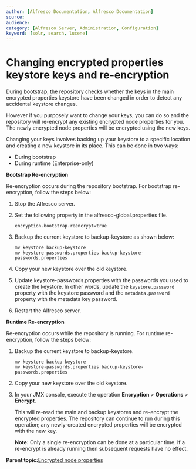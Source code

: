 ```yaml
---
author: [Alfresco Documentation, Alfresco Documentation]
source: 
audience: 
category: [Alfresco Server, Administration, Configuration]
keyword: [solr, search, lucene]
---
```


# Changing encrypted properties keystore keys and re-encryption

During bootstrap, the repository checks whether the keys in the main encrypted properties keystore have been changed in order to detect any accidental keystore changes.

However if you purposely want to change your keys, you can do so and the repository will re-encrypt any existing encrypted node properties for you. The newly encrypted node properties will be encrypted using the new keys.

Changing your keys involves backing up your keystore to a specific location and creating a new keystore in its place. This can be done in two ways:

-   During bootstrap
-   During runtime \(Enterprise-only\)

**Bootstrap Re-encryption**

Re-encryption occurs during the repository bootstrap. For bootstrap re-encryption, follow the steps below:

1.  Stop the Alfresco server.
2.  Set the following property in the alfresco-global.properties file.

    ```
    encryption.bootstrap.reencrypt=true 
    ```

3.  Backup the current keystore to backup-keystore as shown below:

    ```
    mv keystore backup-keystore
    mv keystore-passwords.properties backup-keystore-passwords.properties
    ```

4.  Copy your new keystore over the old keystore.
5.  Update keystore-passwords.properties with the passwords you used to create the keystore. In other words, update the `keystore.password` property with the keystore password and the `metadata.password` property with the metadata key password.
6.  Restart the Alfresco server.

**Runtime Re-encryption**

Re-encryption occurs while the repository is running. For runtime re-encryption, follow the steps below:

1.  Backup the current keystore to backup-keystore.

    ```
    mv keystore backup-keystore
    mv keystore-passwords.properties backup-keystore-passwords.properties
    ```

2.  Copy your new keystore over the old keystore.
3.  In your JMX console, execute the operation **Encryption** \> **Operations** \> **Encrypt**.

    This will re-read the main and backup keystores and re-encrypt the encrypted properties. The repository can continue to run during this operation; any newly-created encrypted properties will be encrypted with the new key.

    **Note:** Only a single re-encryption can be done at a particular time. If a re-encrypt is already running then subsequent requests have no effect.


**Parent topic:**[Encrypted node properties](../concepts/encrypted-node-properties.md)

